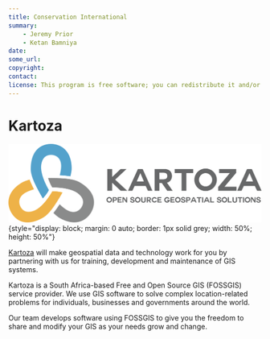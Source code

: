 ```yaml
---
title: Conservation International
summary:
    - Jeremy Prior
    - Ketan Bamniya
date:
some_url:
copyright:
contact:
license: This program is free software; you can redistribute it and/or modify it under the terms of the GNU Affero General Public License as published by the Free Software Foundation; either version 3 of the License, or (at your option) any later version.
---
```



# Kartoza

![Simplified analysis model](img/kartoza_logo.svg){style="display: block; margin: 0 auto; border: 1px solid grey; width: 50%; height: 50%"}

<a href="https://kartoza.com/">Kartoza</a>
will make geospatial data and technology work for you by partnering with us for training,
development and maintenance of GIS systems.

Kartoza is a South Africa-based Free and Open Source GIS (FOSSGIS) service provider.
We use GIS software to solve complex location-related problems for individuals, businesses and
governments around the world.

Our team develops software using FOSSGIS to give you the freedom to share and modify your
GIS as your needs grow and change.